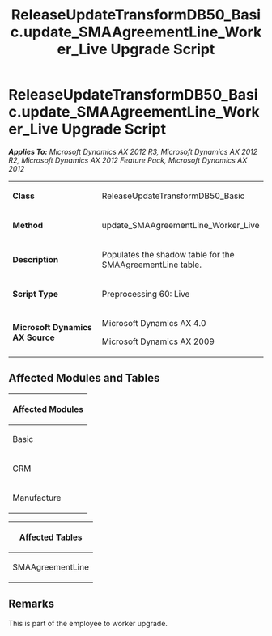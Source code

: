 ﻿---
title: ReleaseUpdateTransformDB50_Basic.update_SMAAgreementLine_Worker_Live Upgrade Script
TOCTitle: ReleaseUpdateTransformDB50_Basic.update_SMAAgreementLine_Worker_Live Upgrade Script
ms:assetid: 78717d20-0d5f-c91f-da2c-313974bce304
ms:mtpsurl: https://msdn.microsoft.com/en-us/library/JJ719383(v=AX.60)
ms:contentKeyID: 49709174
ms.date: 05/18/2015
mtps_version: v=AX.60
---

# ReleaseUpdateTransformDB50\_Basic.update\_SMAAgreementLine\_Worker\_Live Upgrade Script 


_**Applies To:** Microsoft Dynamics AX 2012 R3, Microsoft Dynamics AX 2012 R2, Microsoft Dynamics AX 2012 Feature Pack, Microsoft Dynamics AX 2012_

<table>
<colgroup>
<col style="width: 50%" />
<col style="width: 50%" />
</colgroup>
<tbody>
<tr class="odd">
<td><p><strong>Class</strong></p></td>
<td><p>ReleaseUpdateTransformDB50_Basic</p></td>
</tr>
<tr class="even">
<td><p><strong>Method</strong></p></td>
<td><p>update_SMAAgreementLine_Worker_Live</p></td>
</tr>
<tr class="odd">
<td><p><strong>Description</strong></p></td>
<td><p>Populates the shadow table for the SMAAgreementLine table.</p></td>
</tr>
<tr class="even">
<td><p><strong>Script Type</strong></p></td>
<td><p>Preprocessing 60: Live</p></td>
</tr>
<tr class="odd">
<td><p><strong>Microsoft Dynamics AX Source</strong></p></td>
<td><p>Microsoft Dynamics AX 4.0</p>
<p>Microsoft Dynamics AX 2009</p></td>
</tr>
</tbody>
</table>


## Affected Modules and Tables

<table>
<colgroup>
<col style="width: 100%" />
</colgroup>
<thead>
<tr class="header">
<th><p>Affected Modules</p></th>
</tr>
</thead>
<tbody>
<tr class="odd">
<td><p>Basic</p></td>
</tr>
<tr class="even">
<td><p>CRM</p></td>
</tr>
<tr class="odd">
<td><p>Manufacture</p></td>
</tr>
</tbody>
</table>


<table>
<colgroup>
<col style="width: 100%" />
</colgroup>
<thead>
<tr class="header">
<th><p>Affected Tables</p></th>
</tr>
</thead>
<tbody>
<tr class="odd">
<td><p>SMAAgreementLine</p></td>
</tr>
</tbody>
</table>


## Remarks

This is part of the employee to worker upgrade.

  


